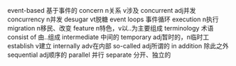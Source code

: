 event-based 基于事件的
concern n关系 v涉及
concurrent adj并发
concurrency n并发
desugar vt脱糖
event loops 事件循环
execution n执行
migration n移民、改变
feature n特色，v以..为主要组成
terminology 术语
consist of 由..组成
intermediate 中间的
temporary adj暂时的，n临时工
establish v建立
internally adv在内部
so-called adj所谓的
in addition 除此之外
sequential adj顺序的
parallel 并行
separate 分开、独立的
















































































































